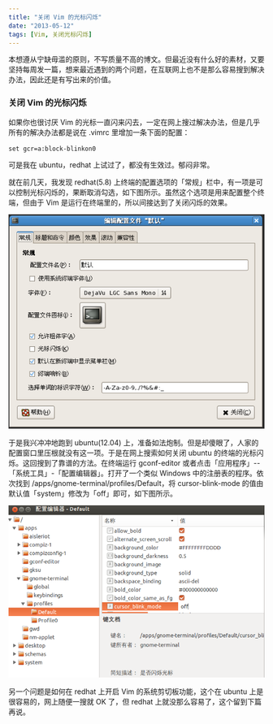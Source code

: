 ```yaml
---
title: "关闭 Vim 的光标闪烁"
date: "2013-05-12"
tags: [Vim, 关闭光标闪烁]
---
```


本想遵从宁缺毋滥的原则，不写质量不高的博文。但最近没有什么好的素材，又要坚持每周发一篇，想来最近遇到的两个问题，在互联网上也不是那么容易搜到解决办法，因此还是有写出来的价值。

### 关闭 Vim 的光标闪烁
如果你也很讨厌 Vim 的光标一直闪来闪去，一定在网上搜过解决办法，但是几乎所有的解决办法都是说在 .vimrc 里增加一条下面的配置：

    set gcr=a:block-blinkon0

可是我在 ubuntu，redhat 上试过了，都没有生效过。郁闷非常。

就在前几天，我发现 redhat(5.8) 上终端的配置选项的「常规」栏中，有一项是可以控制光标闪烁的，果断取消勾选，如下图所示。虽然这个选项是用来配置整个终端，但由于 Vim 是运行在终端里的，所以间接达到了关闭闪烁的效果。 

![取消光标闪烁](./no_blink_rhel5_8.png)

于是我兴冲冲地跑到 ubuntu(12.04) 上，准备如法炮制。但是却傻眼了，人家的配置窗口里压根就没有这一项。于是在网上搜索如何关闭 ubuntu 的终端的光标闪烁。这回搜到了靠谱的方法。在终端运行 gconf-editor 或者点击「应用程序」--「系统工具」-「配置编辑器」。打开了一个类似 Windows 中的注册表的程序。依次找到 /apps/gnome-terminal/profiles/Default，将 cursor-blink-mode 的值由默认值「system」修改为「off」即可，如下图所示。

![ubuntu_gconf_editor](./no_blink_ubuntu.png)

另一个问题是如何在 redhat 上开启 Vim 的系统剪切板功能，这个在 ubuntu 上是很容易的，网上随便一搜就 OK 了，但 redhat 上就没那么容易了，这个留到下篇再说。
